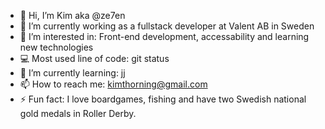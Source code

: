 - 👋 Hi, I’m Kim aka @ze7en
- 🔭 I’m currently working as a fullstack developer at Valent AB in Sweden
- 👀 I’m interested in: Front-end development, accessability and learning new technologies 
- 💻 Most used line of code: git status
- 🌱 I’m currently learning: jj
- 📫 How to reach me: kimthorning@gmail.com
- ⚡ Fun fact: I love boardgames, fishing and have two Swedish national gold medals in Roller Derby.

<!---
ze7en/ze7en is a ✨ special ✨ repository because its `README.md` (this file) appears on your GitHub profile.
You can click the Preview link to take a look at your changes.
--->
